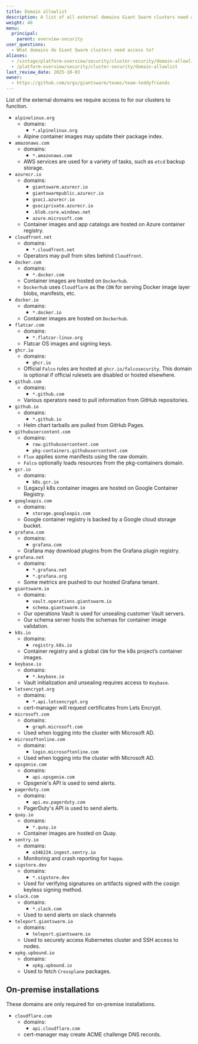 ```yaml
---
title: Domain allowlist
description: A list of all external domains Giant Swarm clusters need access to in order to function.
weight: 40
menu:
  principal:
    parent: overview-security
user_questions:
  - What domains do Giant Swarm clusters need access to?
aliases:
  - /vintage/platform-overview/security/cluster-security/domain-allowlist/
  - /platform-overview/security/cluster-security/domain-allowlist
last_review_date: 2025-10-03
owner:
  - https://github.com/orgs/giantswarm/teams/team-teddyfriends
---
```


List of the external domains we require access to for our clusters to function.

- `alpinelinux.org`
    - domains:
        - `*.alpinelinux.org`
    - Alpine container images may update their package index.
- `amazonaws.com`
    - domains:
        - `*.amazonaws.com`
    - AWS services are used for a variety of tasks, such as `etcd` backup storage.
- `azurecr.io`
    - domains:
        - `giantswarm.azurecr.io`
        - `giantswarmpublic.azurecr.io`
        - `gsoci.azurecr.io`
        - `gsociprivate.azurecr.io`
        - `.blob.core.windows.net`
        - `azure.microsoft.com`
    - Container images and app catalogs are hosted on Azure container registry.
- `cloudfront.net`
    - domains:
        - `*.cloudfront.net`
    - Operators may pull from sites behind `Cloudfront`.
- `docker.com`
    - domains:
        - `*.docker.com`
    - Container images are hosted on `Dockerhub`.
    - `Dockerhub` uses `Cloudflare` as the `CDN` for serving Docker image layer blobs, manifests, etc.
- `docker.io`
    - domains:
        - `*.docker.io`
    - Container images are hosted on `Dockerhub`.
- `flatcar.com`
    - domains:
        - `*.flatcar-linux.org`
    - Flatcar OS images and signing keys.
- `ghcr.io`
    - domains:
        - `ghcr.io`
    - Official `Falco` rules are hosted at `ghcr.io/falcosecurity`. This domain is optional if official rulesets are disabled or hosted elsewhere.
- `github.com`
    - domains:
        - `*.github.com`
    - Various operators need to pull information from GitHub repositories.
- `github.io`
    - domains:
        - `*.github.io`
    - Helm chart tarballs are pulled from GitHub Pages.
- `githubusercontent.com`
    - domains:
        - `raw.githubusercontent.com`
        - `pkg-containers.githubusercontent.com`
    - `Flux` applies some manifests using the raw domain.
    - `Falco` optionally loads resources from the pkg-containers domain.
- `gcr.io`
    - domains:
        - `k8s.gcr.io`
    - (Legacy) k8s container images are hosted on Google Container Registry.
- `googleapis.com`
    - domains:
        - `storage.googleapis.com`
    - Google container registry is backed by a Google cloud storage bucket.
- `grafana.com`
    - domains:
        - `grafana.com`
    - Grafana may download plugins from the Grafana plugin registry.
- `grafana.net`
    - domains:
        - `*.grafana.net`
        - `*.grafana.org`
    - Some metrics are pushed to our hosted Grafana tenant.
- `giantswarm.io`
    - domains:
        - `vault.operations.giantswarm.io`
        - `schema.giantswarm.io`
    - Our operations Vault is used for unsealing customer Vault servers.
    - Our schema server hosts the schemas for container image validation.
- `k8s.io`
    - domains:
        - `registry.k8s.io`
    - Container registry and a global `CDN` for the k8s project’s container images.
- `keybase.io`
    - domains:
        - `*.keybase.io`
    - Vault initialization and unsealing requires access to `Keybase`.
- `letsencrypt.org`
    - domains:
        - `*.api.letsencrypt.org`
    - cert-manager will request certificates from Lets Encrypt.
- `microsoft.com`
    - domains:
        - `graph.microsoft.com`
    - Used when logging into the cluster with Microsoft AD.
- `microsoftonline.com`
    - domains:
        - `login.microsoftonline.com`
    - Used when logging into the cluster with Microsoft AD.
- `opsgenie.com`
    - domains:
        - `api.opsgenie.com`
    - Opsgenie's API is used to send alerts.
- `pagerduty.com`
    - domains:
        - `api.eu.pagerduty.com`
    - PagerDuty's API is used to send alerts.
- `quay.io`
    - domains:
        - `*.quay.io`
    - Container images are hosted on Quay.
- `sentry.io`
    - domains:
        - `o346224.ingest.sentry.io`
    - Monitoring and crash reporting for `happa`.
- `sigstore.dev`
    - domains:
        - `*.sigstore.dev`
    - Used for verifying signatures on artifacts signed with the cosign keyless signing method.
- `slack.com`
    - domains:
        - `*.slack.com`
    - Used to send alerts on slack channels
- `teleport.giantswarm.io`
    - domains:
        - `teleport.giantswarm.io`
    - Used to securely access Kubernetes cluster and SSH access to nodes.
- `xpkg.upbound.io`
    - domains:
        - `xpkg.upbound.io`
    - Used to fetch `Crossplane` packages.

## On-premise installations

These domains are only required for on-premise installations.

- `cloudflare.com`
    - domains:
        - `api.cloudflare.com`
    - cert-manager may create ACME challenge DNS records.
